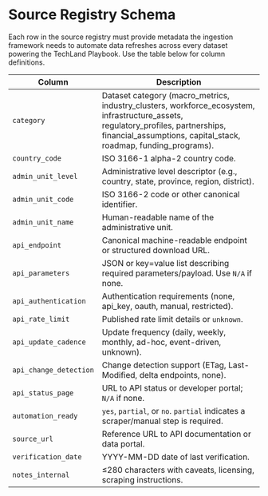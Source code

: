 # Source Registry Schema

Each row in the source registry must provide metadata the ingestion framework
needs to automate data refreshes across every dataset powering the TechLand
Playbook. Use the table below for column definitions.

| Column | Description |
| --- | --- |
| `category` | Dataset category (macro_metrics, industry_clusters, workforce_ecosystem, infrastructure_assets, regulatory_profiles, partnerships, financial_assumptions, capital_stack, roadmap, funding_programs). |
| `country_code` | ISO 3166-1 alpha-2 country code. |
| `admin_unit_level` | Administrative level descriptor (e.g., country, state, province, region, district). |
| `admin_unit_code` | ISO 3166-2 code or other canonical identifier. |
| `admin_unit_name` | Human-readable name of the administrative unit. |
| `api_endpoint` | Canonical machine-readable endpoint or structured download URL. |
| `api_parameters` | JSON or key=value list describing required parameters/payload. Use `N/A` if none. |
| `api_authentication` | Authentication requirements (none, api_key, oauth, manual, restricted). |
| `api_rate_limit` | Published rate limit details or `unknown`. |
| `api_update_cadence` | Update frequency (daily, weekly, monthly, ad-hoc, event-driven, unknown). |
| `api_change_detection` | Change detection support (ETag, Last-Modified, delta endpoints, none). |
| `api_status_page` | URL to API status or developer portal; `N/A` if none. |
| `automation_ready` | `yes`, `partial`, or `no`. `partial` indicates a scraper/manual step is required. |
| `source_url` | Reference URL to API documentation or data portal. |
| `verification_date` | YYYY-MM-DD date of last verification. |
| `notes_internal` | ≤280 characters with caveats, licensing, scraping instructions. |
